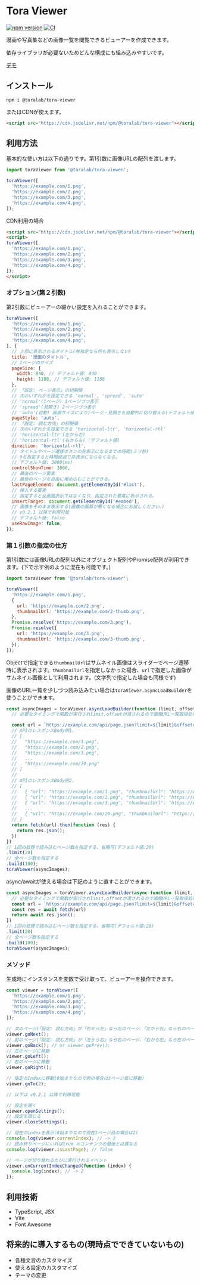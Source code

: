 # Tora Viewer

[![npm version](https://badge.fury.io/js/@toralab%2Ftora-viewer.svg)](https://badge.fury.io/js/@toralab%2Ftora-viewer)
[![CI](https://github.com/toranoana/tora-viewer/actions/workflows/ci.yml/badge.svg)](https://github.com/toranoana/tora-viewer/actions/workflows/ci.yml)

漫画や写真集などの画像一覧を閲覧できるビューアーを作成できます。

依存ライブラリが必要ないためどんな構成にも組み込みやすいです。

[デモ](https://toranoana.github.io/tora-viewer/)

## インストール

```shell
npm i @toralab/tora-viewer
```

またはCDNが使えます。

```html
<script src="https://cdn.jsdelivr.net/npm/@toralab/tora-viewer"></script>
```

## 利用方法

基本的な使い方は以下の通りです。第1引数に画像URLの配列を渡します。

```javascript
import toraViewer from '@toralab/tora-viewer';

toraViewer([
  'https://example.com/1.png',
  'https://example.com/2.png',
  'https://example.com/3.png',
  'https://example.com/4.png',
]);
```

CDN利用の場合

```html
<script src="https://cdn.jsdelivr.net/npm/@toralab/tora-viewer"></script>
<script>
toraViewer([
  'https://example.com/1.png',
  'https://example.com/2.png',
  'https://example.com/3.png',
  'https://example.com/4.png',
]);
</script>
```

### オプション(第２引数)

第2引数にビューアーの細かい設定を入れることができます。

```javascript
toraViewer([
  'https://example.com/1.png',
  'https://example.com/2.png',
  'https://example.com/3.png',
  'https://example.com/4.png',
], {
  // 上部に表示されるタイトル(無指定なら何も表示しない)
  title: '漫画のタイトル',
  // 1ページのサイズ
  pageSize: {
    width: 840, // デフォルト値: 840
    height: 1188, // デフォルト値: 1188
  },
  // 「設定: ページ表示」の初期値
  // 次のいずれかを設定できる 'normal', 'spread', 'auto'
  // 'normal'(1ページ) 1ページづつ表示
  // 'spread'(見開き) 2ページづつ表示
  // 'auto'(自動) 画面サイズにより1ページ・見開きを自動的に切り替える(デフォルト値)
  pageStyle: 'auto',
  // 「設定: 読む方向」の初期値
  // 次のいずれかを設定できる 'horizontal-ltr', 'horizontal-rtl'
  // 'horizontal-ltr'(左から右)
  // 'horizontal-rtl'(右から左) (デフォルト値)
  direction: 'horizontal-rtl',
  // タイトルやページ遷移ボタンの非表示になるまでの時間(ミリ秒)
  // 0を指定すると時間経過で非表示にならなくなる。
  // デフォルト値: 3000(ms)
  controlShowTime: 3000,
  // 最後のページ要素
  // 最後のページを自由に埋め込むことができる。
  lastPageElement: document.getElementById('#last'),
  // 挿入する要素
  // 指定すると全画面表示ではなくなり、指定された要素に表示される。
  insertTarget: document.getElementById('#embed'),
  // 画像をそのまま表示する(画像の画質が悪くなる場合にお試しください。)
  // v0.2.1 以降で利用可能
  // デフォルト値: false
  useRawImage: false,
});
```

### 第１引数の指定の仕方

第1引数には画像URLの配列以外にオブジェクト配列やPromise配列が利用できます。(下で示す例のように混在も可能です。)

```javascript
import toraViewer from '@toralab/tora-viewer';

toraViewer([
  'https://example.com/1.png',
  {
    url: 'https://example.com/2.png',
    thumbnailUrl: 'https://example.com/2-thumb.png',
  },
  Promise.resolve('https://example.com/3.png'),
  Promise.resolve({
    url: 'https://example.com/3.png',
    thumbnailUrl: 'https://example.com/3-thumb.png',
  }),
]);
```

Objectで指定できる`thumbnailUrl`はサムネイル画像はスライダーでページ遷移時に表示されます。`thumbnailUrl`を指定しなかった場合、`url`で指定した画像がサムネイル画像として利用されます。(文字列で指定した場合も同様です)

画像のURL一覧を少しづつ読み込みたい場合は`toraViewer.asyncLoadBuilder`を使うことができます。

```javascript
const asyncImages = toraViewer.asyncLoadBuilder(function (limit, offset) {
  // 必要なタイミングで関数が実行されlimit,offsetが渡されるので画像URL一覧取得処理を実行する

  const url = `https://example.com/api/page.json?limit=${limit}&offset=${offset}`;
  // APIのレスポンスBody例1.
  // [
  //   "https://example.com/1.png",
  //   "https://example.com/2.png",
  //   "https://example.com/3.png",
  //   ...
  //   "https://example.com/20.png"
  // ]
  //
  // APIのレスポンスBody例2.
  // [
  //   { "url": "https://example.com/1.png", "thumbnailUrl": "https://example.com/1-thumb.png" },
  //   { "url": "https://example.com/2.png", "thumbnailUrl": "https://example.com/2-thumb.png" },
  //   { "url": "https://example.com/3.png", "thumbnailUrl": "https://example.com/3-thumb.png" },
  //   ...
  //   { "url": "https://example.com/20.png", "thumbnailUrl": "https://example.com/20-thumb.png" }
  // ]
  return fetch(url).then(function (res) {
    return res.json();
  })
})
// 1回の処理で読み込むページ数を指定する。省略可(デフォルト値:20)
.limit(20)
// 全ページ数を指定する
.build(100);
toraViewer(asyncImages);
```

async/awaitが使える場合は下記のように直すことができます。

```javascript
const asyncImages = toraViewer.asyncLoadBuilder(async function (limit, offset) {
  // 必要なタイミングで関数が実行されlimit,offsetが渡されるので画像URL一覧取得処理を実行する
  const url = `https://example.com/api/page.json?limit=${limit}&offset=${offset}`;
  const res = await fetch(url)
  return await res.json();
})
// 1回の処理で読み込むページ数を指定する。省略可(デフォルト値:20)
.limit(20)
// 全ページ数を指定する
.build(100);
toraViewer(asyncImages);
```

### メソッド

生成時にインスタンスを変数で受け取って、ビューアーを操作できます。

```javascript
const viewer = toraViewer([
  'https://example.com/1.png',
  'https://example.com/2.png',
  'https://example.com/3.png',
  'https://example.com/4.png',
]);

// 次のページ(「設定: 読む方向」が「右から左」なら左のページ、「左から右」なら右のページ)
viewer.goNext();
// 前のページ(「設定: 読む方向」が「左から右」なら右のページ、「右から左」なら左のページ)
viewer.goBack(); // or viewer.goPrev();
// 左のページに移動
viewer.goLeft();
// 右のページに移動
viewer.goRight();

// 指定のIndexに移動(0始まりなので例の場合は3ページ目に移動)
viewer.goTo(2);

// 以下は v0.2.1 以降で利用可能

// 設定を開く
viewer.openSettings();
// 設定を閉じる
viewer.closeSettings();

// 現在のindexを表示(0始まりなので現在3ページ目の場合は2)
console.log(viewer.currentIndex); // -> 2
// 読み終りページにいればtrue ※コンテンツの最後とは異なる
console.log(viewer.isLastPage); // false

// ページが切り替わるたびに実行されるイベント
viewer.onCurrentIndexChanged(function (index) {
  console.log(index); // -> 2
});
```

## 利用技術

- TypeScript, JSX
- Vite
- Font Awesome

## 将来的に導入するもの(現時点でできていないもの)

- 各種文言のカスタマイズ
- 使える設定のカスタマイズ
- テーマの変更
